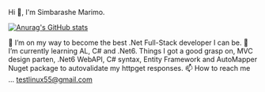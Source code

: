 Hi 👋, I'm Simbarashe Marimo.

[![Anurag's GitHub stats](https://github-readme-stats.vercel.app/api?username=LinuxElder)](https://github.com/anuraghazra/github-readme-stats) 

👀 I’m on my way to become the best .Net Full-Stack developer I can be.
🌱 I’m currently learning AL, C# and .Net6.
Things I got a good grasp on, MVC design parten, .Net6 WebAPI, C# syntax, Entity Framework and AutoMapper Nuget package to autovalidate my httpget responses.
📫 How to reach me ... testlinux55@gmail.com
